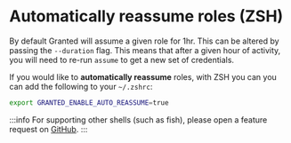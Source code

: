 # Automatically reassume roles (ZSH)

By default Granted will assume a given role for 1hr. This can be altered by passing the `--duration` flag. This means that after a given hour of activity, you will need to re-run `assume` to get a new set of credentials.

If you would like to **automatically reassume** roles, with ZSH you can you can add the following to your `~/.zshrc`:

```bash
export GRANTED_ENABLE_AUTO_REASSUME=true
```


:::info
For supporting other shells (such as fish), please open a feature request on [GitHub](https://github.com/common-fate/granted/issues).
:::

